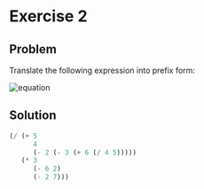 # Exercise 2

## Problem

Translate the following expression into prefix form:

![equation](https://latex.codecogs.com/svg.image?%5Cfrac%7B5%20&plus;%204%20&plus;%20(2%20-%20(3%20-%20(6%20&plus;%20%5Cfrac%7B4%7D%7B5%7D)))%7D%7B3(6%20-%202)(2%20-%207)%7D)


## Solution

```scheme
(/ (+ 5
      4
      (- 2 (- 3 (+ 6 (/ 4 5)))))
   (* 3
      (- 6 2)
      (- 2 7)))
```
